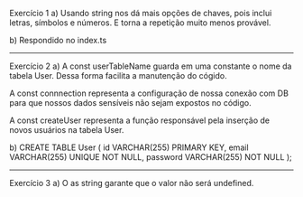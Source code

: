 Exercício 1
a) Usando string nos dá mais opções de chaves, pois inclui letras, símbolos e números. E torna a repetição muito menos provável.

b) Respondido no index.ts

*******************************************************
Exercício 2
a) A const userTableName guarda em uma constante o nome da tabela User. Dessa forma facilita a manutenção do cógido.

A const connnection representa a configuração de nossa conexão com DB para que nossos dados sensíveis não sejam expostos no código.

A const createUser representa a função responsável pela inserção de novos usuários na tabela User.

b)
CREATE TABLE User (
	id VARCHAR(255) PRIMARY KEY,
    email VARCHAR(255) UNIQUE NOT NULL,
    password VARCHAR(255) NOT NULL
);

*******************************************************
Exercício 3
a) O as string garante que o valor não será undefined. 